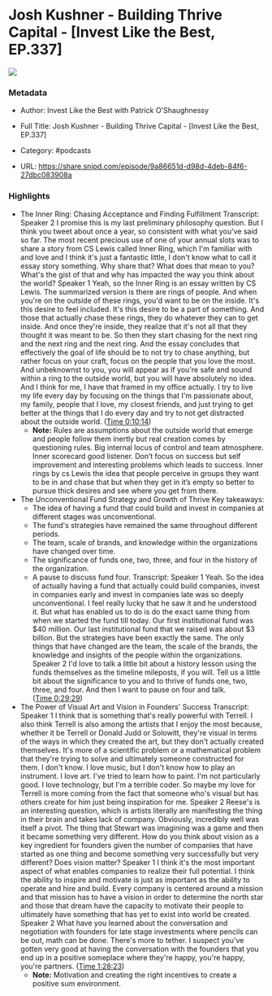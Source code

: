 # Josh Kushner - Building Thrive Capital - [Invest Like the Best, EP.337]

![](https://wsrv.nl/?url=https%3A%2F%2Fmegaphone.imgix.net%2Fpodcasts%2Fef669774-cccd-11ed-889b-c36caad6646f%2Fimage%2FILTB_NEW.png%3Fixlib%3Drails-4.3.1%26max-w%3D3000%26max-h%3D3000%26fit%3Dcrop%26auto%3Dformat%2Ccompress&w=100&h=100)

### Metadata

- Author: Invest Like the Best with Patrick O'Shaughnessy
- Full Title: Josh Kushner - Building Thrive Capital - [Invest Like the Best, EP.337]
- Category: #podcasts



- URL: https://share.snipd.com/episode/9a86651d-d98d-4deb-84f6-27dbc083908a

### Highlights

- The Inner Ring: Chasing Acceptance and Finding Fulfillment
  Transcript:
  Speaker 2
  I promise this is my last preliminary philosophy question. But I think you tweet about once a year, so consistent with what you've said so far. The most recent precious use of one of your annual slots was to share a story from CS Lewis called Inner Ring, which I'm familiar with and love and I think it's just a fantastic little, I don't know what to call it essay story something. Why share that? What does that mean to you? What's the gist of that and why has impacted the way you think about the world?
  Speaker 1
  Yeah, so the Inner Ring is an essay written by CS Lewis. The summarized version is there are rings of people. And when you're on the outside of these rings, you'd want to be on the inside. It's this desire to feel included. It's this desire to be a part of something. And those that actually chase these rings, they do whatever they can to get inside. And once they're inside, they realize that it's not all that they thought it was meant to be. So then they start chasing for the next ring and the next ring and the next ring. And the essay concludes that effectively the goal of life should be to not try to chase anything, but rather focus on your craft, focus on the people that you love the most. And unbeknownst to you, you will appear as if you're safe and sound within a ring to the outside world, but you will have absolutely no idea. And I think for me, I have that framed in my office actually. I try to live my life every day by focusing on the things that I'm passionate about, my family, people that I love, my closest friends, and just trying to get better at the things that I do every day and try to not get distracted about the outside world. ([Time 0:10:14](https://share.snipd.com/snip/9614e039-3946-4467-ac91-32a2c98a1cac))
    - **Note:** Rules are assumptions about the outside world that emerge and people follow them inertly but real creation comes by questioning rules. Big internal locus of control and team atmosphere. Inner scorecard good listener. Don’t focus on success but self improvement and interesting problems which leads to success. Inner rings by cs Lewis the idea that people perceive in groups they want to be in and chase that but when they get in it’s empty so better to pursue thick desires and see where you get from there.
- The Unconventional Fund Strategy and Growth of Thrive
  Key takeaways:
  - The idea of having a fund that could build and invest in companies at different stages was unconventional.
  - The fund's strategies have remained the same throughout different periods.
  - The team, scale of brands, and knowledge within the organizations have changed over time.
  - The significance of funds one, two, three, and four in the history of the organization.
  - A pause to discuss fund four.
  Transcript:
  Speaker 1
  Yeah. So the idea of actually having a fund that actually could build companies, invest in companies early and invest in companies late was so deeply unconventional. I feel really lucky that he saw it and he understood it. But what has enabled us to do is do the exact same thing from when we started the fund till today. Our first institutional fund was $40 million. Our last institutional fund that we raised was about $3 billion. But the strategies have been exactly the same. The only things that have changed are the team, the scale of the brands, the knowledge and insights of the people within the organizations.
  Speaker 2
  I'd love to talk a little bit about a history lesson using the funds themselves as the timeline mileposts, if you will. Tell us a little bit about the significance to you and to thrive of funds one, two, three, and four. And then I want to pause on four and talk. ([Time 0:29:29](https://share.snipd.com/snip/ba7750c0-ad25-401d-bf4c-48f3f96d8f97))
- The Power of Visual Art and Vision in Founders' Success
  Transcript:
  Speaker 1
  I think that is something that's really powerful with Terrell. I also think Terrell is also among the artists that I enjoy the most because, whether it be Terrell or Donald Judd or Solowitt, they're visual in terms of the ways in which they created the art, but they don't actually created themselves. It's more of a scientific problem or a mathematical problem that they're trying to solve and ultimately someone constructed for them. I don't know. I love music, but I don't know how to play an instrument. I love art. I've tried to learn how to paint. I'm not particularly good. I love technology, but I'm a terrible coder. So maybe my love for Terrell is more coming from the fact that someone who's visual but has others create for him just being inspiration for me.
  Speaker 2
  Reese's is an interesting question, which is artists literally are manifesting the thing in their brain and takes lack of company. Obviously, incredibly well was itself a pivot. The thing that Stewart was imagining was a game and then it became something very different. How do you think about vision as a key ingredient for founders given the number of companies that have started as one thing and become something very successfully but very different? Does vision matter?
  Speaker 1
  I think it's the most important aspect of what enables companies to realize their full potential. I think the ability to inspire and motivate is just as important as the ability to operate and hire and build. Every company is centered around a mission and that mission has to have a vision in order to determine the north star and those that dream have the capacity to motivate their people to ultimately have something that has yet to exist into world be created.
  Speaker 2
  What have you learned about the conversation and negotiation with founders for late stage investments where pencils can be out, math can be done. There's more to tether. I suspect you've gotten very good at having the conversation with the founders that you end up in a positive someplace where they're happy, you're happy, you're partners. ([Time 1:28:23](https://share.snipd.com/snip/85475b2c-53ae-4c48-b853-142d81bb5ad1))
    - **Note:** Motivation and creating the right incentives to create a positive sum environment.
